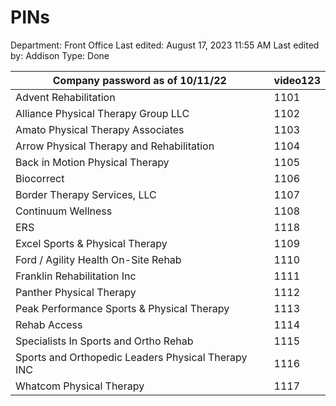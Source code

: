 # PINs

Department: Front Office
Last edited: August 17, 2023 11:55 AM
Last edited by: Addison
Type: Done

| Company password as of 10/11/22 | video123 |
| --- | --- |
| Advent Rehabilitation | 1101 |
| Alliance Physical Therapy Group LLC | 1102 |
| Amato Physical Therapy Associates | 1103 |
| Arrow Physical Therapy and Rehabilitation | 1104 |
| Back in Motion Physical Therapy | 1105 |
| Biocorrect | 1106 |
| Border Therapy Services, LLC | 1107 |
| Continuum Wellness  | 1108 |
| ERS | 1118 |
| Excel Sports & Physical Therapy | 1109 |
| Ford / Agility Health On-Site Rehab | 1110 |
| Franklin Rehabilitation Inc | 1111 |
| Panther Physical Therapy | 1112 |
| Peak Performance Sports & Physical Therapy | 1113 |
| Rehab Access | 1114 |
| Specialists In Sports and Ortho Rehab | 1115 |
| Sports and Orthopedic Leaders Physical Therapy INC | 1116 |
| Whatcom Physical Therapy | 1117 |